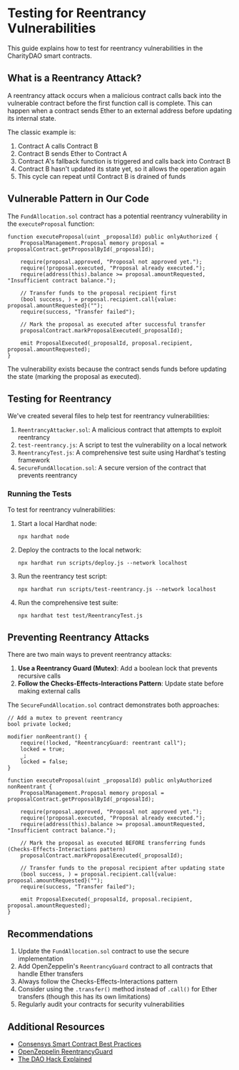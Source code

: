 # Testing for Reentrancy Vulnerabilities

This guide explains how to test for reentrancy vulnerabilities in the CharityDAO smart contracts.

## What is a Reentrancy Attack?

A reentrancy attack occurs when a malicious contract calls back into the vulnerable contract before the first function call is complete. This can happen when a contract sends Ether to an external address before updating its internal state.

The classic example is:
1. Contract A calls Contract B
2. Contract B sends Ether to Contract A
3. Contract A's fallback function is triggered and calls back into Contract B
4. Contract B hasn't updated its state yet, so it allows the operation again
5. This cycle can repeat until Contract B is drained of funds

## Vulnerable Pattern in Our Code

The `FundAllocation.sol` contract has a potential reentrancy vulnerability in the `executeProposal` function:

```solidity
function executeProposal(uint _proposalId) public onlyAuthorized {
    ProposalManagement.Proposal memory proposal = proposalContract.getProposalById(_proposalId);

    require(proposal.approved, "Proposal not approved yet.");
    require(!proposal.executed, "Proposal already executed.");
    require(address(this).balance >= proposal.amountRequested, "Insufficient contract balance.");

    // Transfer funds to the proposal recipient first
    (bool success, ) = proposal.recipient.call{value: proposal.amountRequested}("");
    require(success, "Transfer failed");

    // Mark the proposal as executed after successful transfer
    proposalContract.markProposalExecuted(_proposalId);

    emit ProposalExecuted(_proposalId, proposal.recipient, proposal.amountRequested);
}
```

The vulnerability exists because the contract sends funds before updating the state (marking the proposal as executed).

## Testing for Reentrancy

We've created several files to help test for reentrancy vulnerabilities:

1. `ReentrancyAttacker.sol`: A malicious contract that attempts to exploit reentrancy
2. `test-reentrancy.js`: A script to test the vulnerability on a local network
3. `ReentrancyTest.js`: A comprehensive test suite using Hardhat's testing framework
4. `SecureFundAllocation.sol`: A secure version of the contract that prevents reentrancy

### Running the Tests

To test for reentrancy vulnerabilities:

1. Start a local Hardhat node:
   ```
   npx hardhat node
   ```

2. Deploy the contracts to the local network:
   ```
   npx hardhat run scripts/deploy.js --network localhost
   ```

3. Run the reentrancy test script:
   ```
   npx hardhat run scripts/test-reentrancy.js --network localhost
   ```

4. Run the comprehensive test suite:
   ```
   npx hardhat test test/ReentrancyTest.js
   ```

## Preventing Reentrancy Attacks

There are two main ways to prevent reentrancy attacks:

1. **Use a Reentrancy Guard (Mutex)**: Add a boolean lock that prevents recursive calls
2. **Follow the Checks-Effects-Interactions Pattern**: Update state before making external calls

The `SecureFundAllocation.sol` contract demonstrates both approaches:

```solidity
// Add a mutex to prevent reentrancy
bool private locked;

modifier nonReentrant() {
    require(!locked, "ReentrancyGuard: reentrant call");
    locked = true;
    _;
    locked = false;
}

function executeProposal(uint _proposalId) public onlyAuthorized nonReentrant {
    ProposalManagement.Proposal memory proposal = proposalContract.getProposalById(_proposalId);

    require(proposal.approved, "Proposal not approved yet.");
    require(!proposal.executed, "Proposal already executed.");
    require(address(this).balance >= proposal.amountRequested, "Insufficient contract balance.");

    // Mark the proposal as executed BEFORE transferring funds (Checks-Effects-Interactions pattern)
    proposalContract.markProposalExecuted(_proposalId);
    
    // Transfer funds to the proposal recipient after updating state
    (bool success, ) = proposal.recipient.call{value: proposal.amountRequested}("");
    require(success, "Transfer failed");

    emit ProposalExecuted(_proposalId, proposal.recipient, proposal.amountRequested);
}
```

## Recommendations

1. Update the `FundAllocation.sol` contract to use the secure implementation
2. Add OpenZeppelin's `ReentrancyGuard` contract to all contracts that handle Ether transfers
3. Always follow the Checks-Effects-Interactions pattern
4. Consider using the `.transfer()` method instead of `.call()` for Ether transfers (though this has its own limitations)
5. Regularly audit your contracts for security vulnerabilities

## Additional Resources

- [Consensys Smart Contract Best Practices](https://consensys.github.io/smart-contract-best-practices/attacks/reentrancy/)
- [OpenZeppelin ReentrancyGuard](https://docs.openzeppelin.com/contracts/4.x/api/security#ReentrancyGuard)
- [The DAO Hack Explained](https://www.coindesk.com/learn/2016/06/25/understanding-the-dao-attack/)
